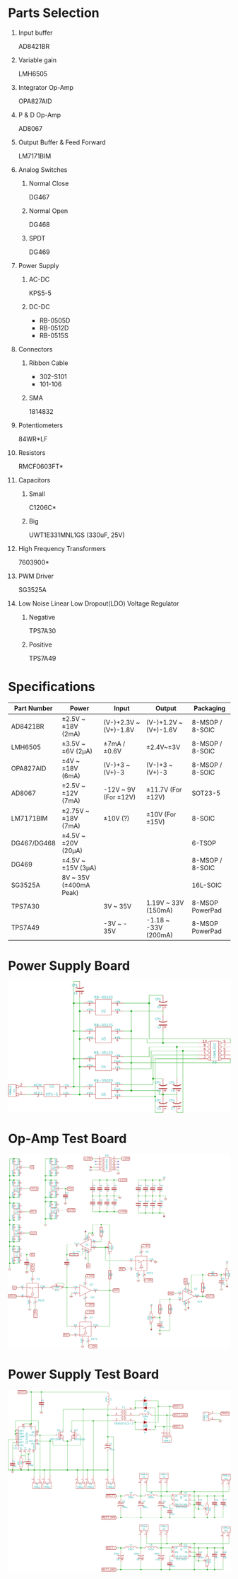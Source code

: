 # Parts Selection
1. Input buffer

    AD8421BR

2. Variable gain

    LMH6505

3. Integrator Op-Amp

    OPA827AID

4. P & D Op-Amp

    AD8067

5. Output Buffer & Feed Forward

    LM7171BIM

6. Analog Switches

    1. Normal Close

        DG467

    2. Normal Open

        DG468

    3. SPDT

        DG469

7. Power Supply

    1. AC-DC

        KPS5-5

    2. DC-DC

        * RB-0505D
        * RB-0512D
        * RB-0515S

8. Connectors

    1. Ribbon Cable

        * 302-S101
        * 101-106

    2. SMA

        1814832

9. Potentiometers

    84WR*LF

10. Resistors

    RMCF0603FT*

11. Capacitors

    1. Small

        C1206C*

    2. Big

        UWT1E331MNL1GS (330uF, 25V)

12. High Frequency Transformers

    7603900*

13. PWM Driver

    SG3525A

14. Low Noise Linear Low Dropout(LDO) Voltage Regulator

    1. Negative

        TPS7A30

    2. Positive

        TPS7A49

# Specifications

Part Number|Power|Input|Output|Packaging
-----------|-----|-----|------|---------
AD8421BR|±2.5V ~ ±18V (2mA)|(V-)+2.3V ~ (V+)-1.8V|(V-)+1.2V ~ (V+)-1.6V|8-MSOP / 8-SOIC
LMH6505|±3.5V ~ ±6V (2μA)|±7mA / ±0.6V|±2.4V~±3V|8-MSOP / 8-SOIC
OPA827AID|±4V ~ ±18V (6mA)|(V-)+3 ~ (V+)-3|(V-)+3 ~ (V+)-3|8-MSOP / 8-SOIC
AD8067|±2.5V ~ ±12V (7mA)|-12V ~ 9V (For ±12V) | ±11.7V (For ±12V)|SOT23-5
LM7171BIM|±2.75V ~ ±18V (7mA)|±10V (?)|±10V (For ±15V)|8-SOIC
DG467/DG468|±4.5V ~ ±20V (20μA)|||6-TSOP
DG469|±4.5V ~ ±15V (3μA)|||8-MSOP / 8-SOIC
SG3525A|8V ~ 35V (±400mA Peak)|||16L-SOIC
TPS7A30||3V ~ 35V|1.19V ~ 33V (150mA)|8-MSOP PowerPad
TPS7A49||-3V ~ - 35V|-1.18 ~ -33V (200mA)|8-MSOP PowerPad

# Power Supply Board
![[Power Supply Board Schematic](power/power.png)](power/power.png)

# Op-Amp Test Board
![[Op-Amp Test Board Schematic](test-op/test-op.png)](test-op/test-op.png)

# Power Supply Test Board
![[Power Supply Test Board Schematic](test-power/test-power.png)](test-power/test-power.png)
